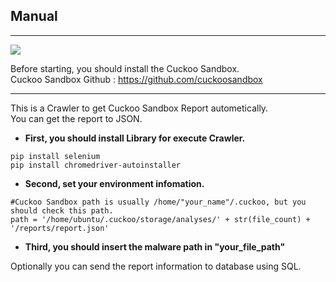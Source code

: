## Manual
---
![](https://user-images.githubusercontent.com/50067697/178905264-0e466a9a-be32-4698-a6c7-94eb55119a05.gif)

Before starting, you should install the Cuckoo Sandbox.   
Cuckoo Sandbox Github : <https://github.com/cuckoosandbox>   

---
This is a Crawler to get Cuckoo Sandbox Report autometically.   
You can get the report to JSON.   

* __First, you should install Library for execute Crawler.__
```
pip install selenium
pip install chromedriver-autoinstaller
``` 
* __Second, set your environment infomation.__  
``` 
#Cuckoo Sandbox path is usually /home/"your_name"/.cuckoo, but you should check this path.
path = '/home/ubuntu/.cuckoo/storage/analyses/' + str(file_count) + '/reports/report.json'
``` 
* __Third, you should insert the malware path in "your_file_path"__

Optionally you can send the report information to database using SQL.
